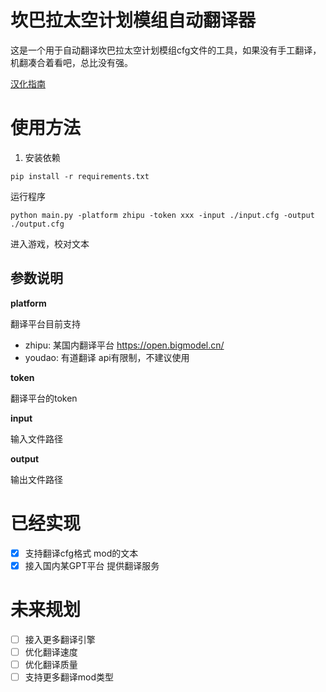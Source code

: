 # 坎巴拉太空计划模组自动翻译器

这是一个用于自动翻译坎巴拉太空计划模组cfg文件的工具，如果没有手工翻译，机翻凑合着看吧，总比没有强。

[汉化指南](https://github.com/tinygrox/KSP_Mod_Localization_Guide)

# 使用方法

1. 安装依赖
```shell
pip install -r requirements.txt
```

运行程序
```shell
python main.py -platform zhipu -token xxx -input ./input.cfg -output ./output.cfg
```

进入游戏，校对文本

## 参数说明

**platform**

翻译平台目前支持
- zhipu: 某国内翻译平台 https://open.bigmodel.cn/
- youdao: 有道翻译 api有限制，不建议使用

**token**

翻译平台的token

**input**

输入文件路径

**output**

输出文件路径

# 已经实现

- [x] 支持翻译cfg格式 mod的文本
- [x] 接入国内某GPT平台 提供翻译服务

# 未来规划

- [ ] 接入更多翻译引擎
- [ ] 优化翻译速度
- [ ] 优化翻译质量
- [ ] 支持更多翻译mod类型